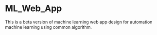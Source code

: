 # ML_Web_App
This is a beta version of machine learning web app design for automation machine learning using common algorithm. 
